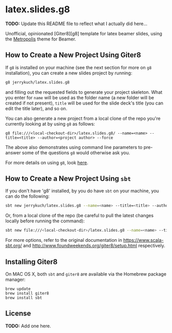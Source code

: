 # latex.slides.g8

__TODO:__ Update this README file to reflect what I actually did here...

Unofficial, opinionated [Giter8][g8] template for latex beamer slides,
using the [Metropolis](https://github.com/matze/mtheme) theme for Beamer.

## How to Create a New Project Using Giter8

If `g8` is installed on your machine (see the next section for more on
`g8` installation), you can create a new slides project by running:
```bash
g8 jerrykuch/latex.slides.g8
```
and filling out the requested fields to generate your project
skeleton.   What you enter for `name` will be used as the folder name (a
new folder will be created if not present), `title` will be used for the slide
deck's title (you can edit the title later), and so on.

You can also  generate a new project from a local clone of the repo
you're currently looking at by using `g8` as follows:
```
g8 file:///<local-checkout-dir>/latex.slides.g8/ --name=<name> --title=<title> --author=<project author> --force
```
The above also demonstrates using command line parameters to
pre-answer some of the questions `g8` would otherwise ask you.

For more details on using `g8`, look [here](http://www.foundweekends.org/giter8/usage.html#Usage).

## How to Create a New Project Using `sbt`

If you don't have 'g8' installed, by you do have `sbt` on your
machine, you can do the following:
```bash
sbt new jerrykuch/latex.slides.g8 --name=<name> --title=<title> --author=<project author> --force
```
Or, from a local clone of the repo (be careful to pull the latest
changes locally before running the command):
```bash
sbt new file:///<local-checkout-dir>/latex.slides.g8 --name=<name> --title=<title> --author=<project author> --force
```

For more options, refer to the original documentation in
https://www.scala-sbt.org/ and
http://www.foundweekends.org/giter8/setup.html respectively.

## Installing Giter8

On MAC OS X, both `sbt` and `giter8` are available via the Homebrew
package manager:
```
brew update
brew install giter8
brew install sbt
```

## License

__TODO:__ Add one here.

